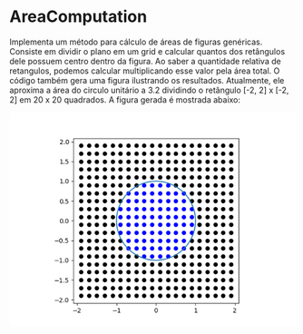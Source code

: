 # AreaComputation

Implementa um método para cálculo de áreas de figuras genéricas. Consiste em dividir o plano em um grid e calcular quantos dos retângulos dele possuem centro dentro da figura. Ao saber a quantidade relativa de retangulos, podemos calcular multiplicando esse valor pela área total. O código também gera uma figura ilustrando os resultados. Atualmente, ele aproxima a área do circulo unitário a 3.2 dividindo o retângulo \[-2, 2\] x \[-2, 2] em 20 x 20 quadrados. A figura gerada é mostrada abaixo:

![Screenshot](graficototal.png)
